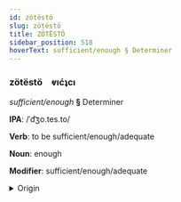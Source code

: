 ```yaml
---
id: zötëstö
slug: zötëstö
title: ZÖTËSTÖ
sidebar_position: 518
hoverText: sufficient/enough § Determiner
---
```


### zötëstö&emsp;<span kind="abugida">ⱴıćʇcı</span>

*sufficient/enough* **§** Determiner

**IPA**: /ˈd͡ʒo.tes.to/

**Verb**: to be sufficient/enough/adequate

**Noun**: enough

**Modifier**: sufficient/enough/adequate

<details>
    <summary>Origin</summary>
    Bengali যথেষ্ট jotheśṭo [ˈdʑɔt̪ʰestoˑ]<br/>
    <em>Indo-Iranian Language Family</em>
</details>